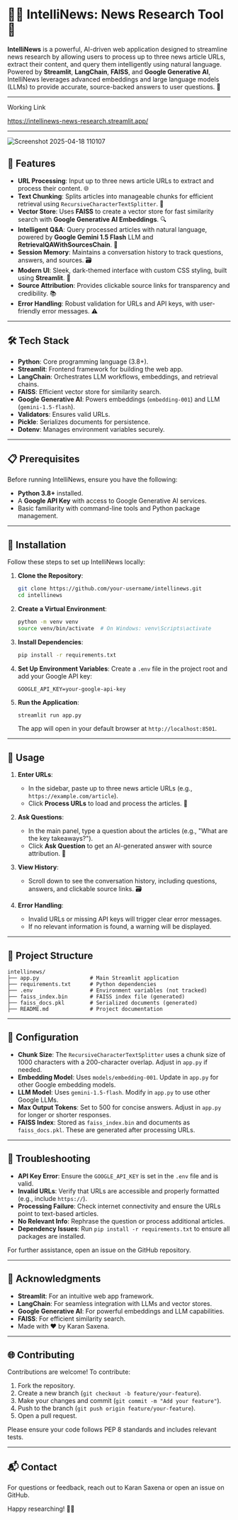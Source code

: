 # 🕵️‍♂️ IntelliNews: News Research Tool 📑

**IntelliNews** is a powerful, AI-driven web application designed to streamline news research by allowing users to process up to three news article URLs, extract their content, and query them intelligently using natural language. Powered by **Streamlit**, **LangChain**, **FAISS**, and **Google Generative AI**, IntelliNews leverages advanced embeddings and large language models (LLMs) to provide accurate, source-backed answers to user questions. 🚀

---

Working Link 

https://intellinews-news-research.streamlit.app/

---

![Screenshot 2025-04-18 110107](https://github.com/user-attachments/assets/5d6a25df-e5dd-4bef-9dfb-0c9f9984941b)

## 🌟 Features

- **URL Processing**: Input up to three news article URLs to extract and process their content. 🌐
- **Text Chunking**: Splits articles into manageable chunks for efficient retrieval using `RecursiveCharacterTextSplitter`. 📄
- **Vector Store**: Uses **FAISS** to create a vector store for fast similarity search with **Google Generative AI Embeddings**. 🔍
- **Intelligent Q&A**: Query processed articles with natural language, powered by **Google Gemini 1.5 Flash** LLM and **RetrievalQAWithSourcesChain**. 🧠
- **Session Memory**: Maintains a conversation history to track questions, answers, and sources. 🗃️
- **Modern UI**: Sleek, dark-themed interface with custom CSS styling, built using **Streamlit**. 🎨
- **Source Attribution**: Provides clickable source links for transparency and credibility. 📚
- **Error Handling**: Robust validation for URLs and API keys, with user-friendly error messages. ⚠️

---

## 🛠️ Tech Stack

- **Python**: Core programming language (3.8+).
- **Streamlit**: Frontend framework for building the web app.
- **LangChain**: Orchestrates LLM workflows, embeddings, and retrieval chains.
- **FAISS**: Efficient vector store for similarity search.
- **Google Generative AI**: Powers embeddings (`embedding-001`) and LLM (`gemini-1.5-flash`).
- **Validators**: Ensures valid URLs.
- **Pickle**: Serializes documents for persistence.
- **Dotenv**: Manages environment variables securely.

---

## 📋 Prerequisites

Before running IntelliNews, ensure you have the following:

- **Python 3.8+** installed.
- A **Google API Key** with access to Google Generative AI services.
- Basic familiarity with command-line tools and Python package management.

---

## 🚀 Installation

Follow these steps to set up IntelliNews locally:

1. **Clone the Repository**:

   ```bash
   git clone https://github.com/your-username/intellinews.git
   cd intellinews
   ```

2. **Create a Virtual Environment**:

   ```bash
   python -m venv venv
   source venv/bin/activate  # On Windows: venv\Scripts\activate
   ```

3. **Install Dependencies**:

   ```bash
   pip install -r requirements.txt
   ```

4. **Set Up Environment Variables**: Create a `.env` file in the project root and add your Google API key:

   ```env
   GOOGLE_API_KEY=your-google-api-key
   ```

5. **Run the Application**:

   ```bash
   streamlit run app.py
   ```

   The app will open in your default browser at `http://localhost:8501`.

---

## 📝 Usage

1. **Enter URLs**:

   - In the sidebar, paste up to three news article URLs (e.g., `https://example.com/article`).
   - Click **Process URLs** to load and process the articles. 📰

2. **Ask Questions**:

   - In the main panel, type a question about the articles (e.g., "What are the key takeaways?").
   - Click **Ask Question** to get an AI-generated answer with source attribution. 🔎

3. **View History**:

   - Scroll down to see the conversation history, including questions, answers, and clickable source links. 🗃️

4. **Error Handling**:

   - Invalid URLs or missing API keys will trigger clear error messages.
   - If no relevant information is found, a warning will be displayed.

---

## 📂 Project Structure

```plaintext
intellinews/
├── app.py                # Main Streamlit application
├── requirements.txt      # Python dependencies
├── .env                  # Environment variables (not tracked)
├── faiss_index.bin       # FAISS index file (generated)
├── faiss_docs.pkl        # Serialized documents (generated)
├── README.md             # Project documentation
```

---

## 🔧 Configuration

- **Chunk Size**: The `RecursiveCharacterTextSplitter` uses a chunk size of 1000 characters with a 200-character overlap. Adjust in `app.py` if needed.
- **Embedding Model**: Uses `models/embedding-001`. Update in `app.py` for other Google embedding models.
- **LLM Model**: Uses `gemini-1.5-flash`. Modify in `app.py` to use other Google LLMs.
- **Max Output Tokens**: Set to 500 for concise answers. Adjust in `app.py` for longer or shorter responses.
- **FAISS Index**: Stored as `faiss_index.bin` and documents as `faiss_docs.pkl`. These are generated after processing URLs.

---

## 🐛 Troubleshooting

- **API Key Error**: Ensure the `GOOGLE_API_KEY` is set in the `.env` file and is valid.
- **Invalid URLs**: Verify that URLs are accessible and properly formatted (e.g., include `https://`).
- **Processing Failure**: Check internet connectivity and ensure the URLs point to text-based articles.
- **No Relevant Info**: Rephrase the question or process additional articles.
- **Dependency Issues**: Run `pip install -r requirements.txt` to ensure all packages are installed.

For further assistance, open an issue on the GitHub repository.

---

## 🙌 Acknowledgments

- **Streamlit**: For an intuitive web app framework.
- **LangChain**: For seamless integration with LLMs and vector stores.
- **Google Generative AI**: For powerful embeddings and LLM capabilities.
- **FAISS**: For efficient similarity search.
- Made with ❤️ by Karan Saxena.

---

## 🌐 Contributing

Contributions are welcome! To contribute:

1. Fork the repository.
2. Create a new branch (`git checkout -b feature/your-feature`).
3. Make your changes and commit (`git commit -m "Add your feature"`).
4. Push to the branch (`git push origin feature/your-feature`).
5. Open a pull request.

Please ensure your code follows PEP 8 standards and includes relevant tests.

---

## 📬 Contact

For questions or feedback, reach out to Karan Saxena or open an issue on GitHub.

Happy researching! 🕵️‍♂️
